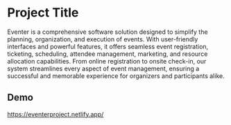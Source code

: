 # Project Title
Eventer is a comprehensive software solution designed to simplify the planning, organization, and execution of events. With user-friendly interfaces and powerful features, it offers seamless event registration, ticketing, scheduling, attendee management, marketing, and resource allocation capabilities. From online registration to onsite check-in, our system streamlines every aspect of event management, ensuring a successful and memorable experience for organizers and participants alike.


## Demo

https://eventerproject.netlify.app/

